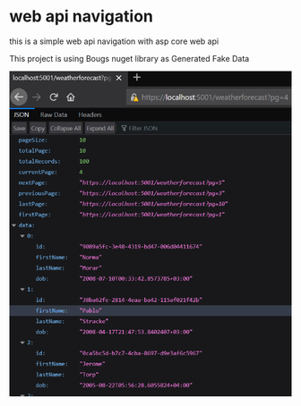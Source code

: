 # web api navigation

this is a simple web api navigation with asp core web api

This project is using Bougs nuget library as Generated Fake Data 

![result](result.png)
